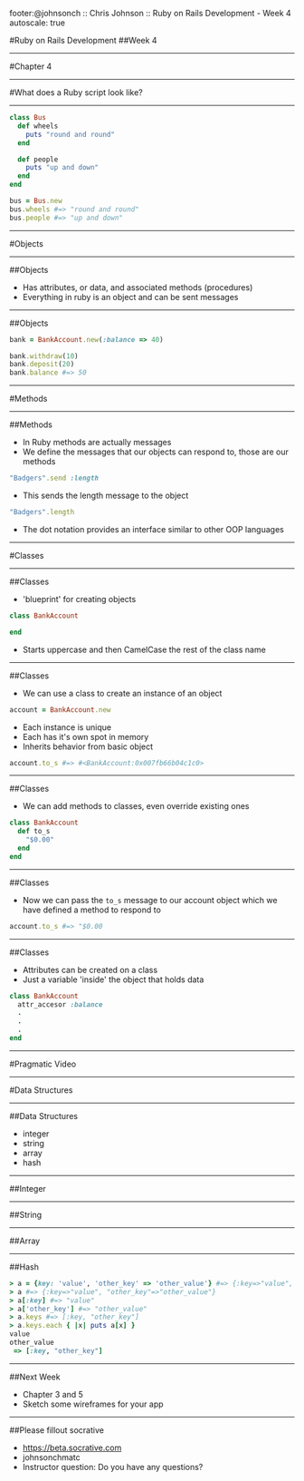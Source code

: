 footer:@johnsonch :: Chris Johnson :: Ruby on Rails Development - Week 4
autoscale: true

#Ruby on Rails Development
##Week 4

---
#Chapter 4

---
#What does a Ruby script look like?

---
```ruby
class Bus
  def wheels
    puts "round and round"
  end

  def people
    puts "up and down"
  end
end
```

```ruby
bus = Bus.new
bus.wheels #=> "round and round"
bus.people #=> "up and down"
```

---
#Objects

---
##Objects
* Has attributes, or data, and associated methods (procedures)
* Everything in ruby is an object and can be sent messages

---
##Objects
```ruby
bank = BankAccount.new(:balance => 40)

bank.withdraw(10)
bank.deposit(20)
bank.balance #=> 50
```

---
#Methods

---
##Methods
* In Ruby methods are actually messages
* We define the messages that our objects can respond to, those are our methods
```ruby
"Badgers".send :length
```
* This sends the length message to the object
```ruby
"Badgers".length
```
* The dot notation provides an interface similar to other OOP languages

---
#Classes

---
##Classes
* 'blueprint' for creating objects

```ruby
class BankAccount

end
```
* Starts uppercase and then CamelCase the rest of the class name

---
##Classes
* We can use a class to create an instance of an object

```ruby
account = BankAccount.new
```
* Each instance is unique
* Each has it's own spot in memory
* Inherits behavior from basic object

```ruby
account.to_s #=> #<BankAccount:0x007fb66b04c1c0>
```

---
##Classes
* We can add methods to classes, even override existing ones

```ruby
class BankAccount
  def to_s
    "$0.00"
  end
end
```

---
##Classes

* Now we can pass the ```to_s``` message to our account object which we have defined a method to respond to

```ruby
account.to_s #=> "$0.00
```

---
##Classes
* Attributes can be created on a class
* Just a variable 'inside' the object that holds data
```ruby
class BankAccount
  attr_accesor :balance
  .
  .
  .
end
```

---
#Pragmatic Video

---
#Data Structures

---
##Data Structures
* integer
* string
* array
* hash

---
##Integer

---
##String

---
##Array

---
##Hash

```ruby
> a = {key: 'value', 'other_key' => 'other_value'} #=> {:key=>"value", "other_key"=>"other_value"}
> a #=> {:key=>"value", "other_key"=>"other_value"}
> a[:key] #=> "value"
> a['other_key'] #=> "other_value"
> a.keys #=> [:key, "other_key"]
> a.keys.each { |x| puts a[x] }
value
other_value
 => [:key, "other_key"]
```


---
##Next Week
* Chapter 3 and 5
* Sketch some wireframes for your app

---

##Please fillout socrative
- https://beta.socrative.com
- johnsonchmatc
- Instructor question:  Do you have any questions?
